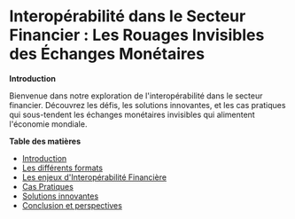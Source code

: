 # **Interopérabilité dans le Secteur Financier : Les Rouages Invisibles des Échanges Monétaires**

**Introduction**

Bienvenue dans notre exploration de l'interopérabilité dans le secteur financier. Découvrez les défis, les solutions innovantes, et les cas pratiques qui sous-tendent les échanges monétaires invisibles qui alimentent l'économie mondiale.

**Table des matières**

* [Introduction](introduction)
* [Les différents formats](formats)
* [Les enjeux d'Interopérabilité Financière](enjeux)
* [Cas Pratiques](caspratiques)
* [Solutions innovantes](solutions)
* [Conclusion et perspectives](conclusion)
<!--stackedit_data:
eyJoaXN0b3J5IjpbLTE4MjIzMTQzOTMsMTU1MTA3MjQwM119
-->